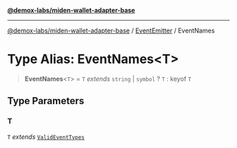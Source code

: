 [**@demox-labs/miden-wallet-adapter-base**](../../../../README.md)

***

[@demox-labs/miden-wallet-adapter-base](../../../../README.md) / [EventEmitter](../README.md) / EventNames

# Type Alias: EventNames\<T\>

> **EventNames**\<`T`\> = `T` *extends* `string` \| `symbol` ? `T` : keyof `T`

## Type Parameters

### T

`T` *extends* [`ValidEventTypes`](ValidEventTypes.md)

